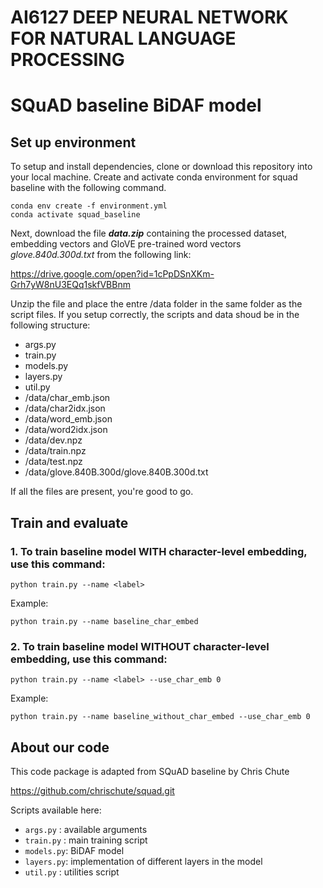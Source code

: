 # AI6127 DEEP NEURAL NETWORK FOR NATURAL LANGUAGE PROCESSING
#   SQuAD baseline BiDAF model

## Set up environment

To setup and install dependencies, clone or download this repository into your local machine. 
Create and activate conda environment for squad baseline with the following command.

```shell script
conda env create -f environment.yml
conda activate squad_baseline
```

Next, download the file __*data.zip*__ containing the processed dataset, embedding vectors and GloVE pre-trained word vectors *glove.840d.300d.txt* from the following link:

https://drive.google.com/open?id=1cPpDSnXKm-Grh7yW8nU3EQq1skfVBBnm

Unzip the file and place the entre /data folder in the same folder as the script files. If you setup correctly, the scripts and data shoud be in the following structure:
- args.py
- train.py
- models.py
- layers.py
- util.py
- /data/char_emb.json
- /data/char2idx.json 
- /data/word_emb.json
- /data/word2idx.json
- /data/dev.npz
- /data/train.npz
- /data/test.npz
- /data/glove.840B.300d/glove.840B.300d.txt

If all the files are present, you're good to go.


## Train and evaluate

### 1. To train baseline model WITH character-level embedding, use this command:

    python train.py --name <label>

Example:
```shell script
python train.py --name baseline_char_embed
```

### 2. To train baseline model WITHOUT character-level embedding, use this command:

    python train.py --name <label> --use_char_emb 0

Example:
```shell script
python train.py --name baseline_without_char_embed --use_char_emb 0
```

## About our code

This code package is adapted from  SQuAD baseline by Chris Chute

https://github.com/chrischute/squad.git

Scripts available here:
- `args.py`  : available arguments
- `train.py` : main training script
- `models.py`: BiDAF model
- `layers.py`: implementation of different layers in the model
- `util.py`  : utilities script
